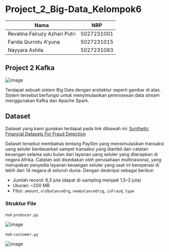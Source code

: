 # Project_2_Big-Data_Kelompok6

| Nama          | NRP          |
| ------------- | ------------ |
| Revalina Fairuzy Azhari Putri | 5027231001 |
| Farida Qurrotu A'yuna | 5027231015 |
| Nayyara Ashila | 5027231083 |

## Project 2 Kafka
![image](https://github.com/user-attachments/assets/f01de3ae-362a-49fb-ba31-0f5072b2d84d)

Terdapat sebuah sistem Big Data dengan arsitektur seperti gambar di atas. Sistem tersebut berfungsi untuk menyimulasikan pemrosesan data stream menggunakan Kafka dan Apache Spark.

## Dataset
Dataset yang kami gunakan terdapat pada link dibawah ini:
[Synthetic Financial Datasets For Fraud Detection 
](https://www.kaggle.com/datasets/ealaxi/paysim1) 

Dataset tersebut membahas tentang PaySim yang mensimulasikan transaksi uang seluler berdasarkan sampel transaksi yang diambil dari catatan keuangan selama satu bulan dari layanan uang seluler yang diterapkan di negara Afrika. Catatan asli disediakan oleh perusahaan multinasional, yang merupakan penyedia layanan keuangan seluler yang saat ini beroperasi di lebih dari 14 negara di seluruh dunia.
Dengan deskripsi sebagai berikut:
- Jumlah record: 6,3 juta (dapat di-sampling menjadi 1,5–3 juta)
- Ukuran: ~200 MB
- Fitur: `amount`, `oldbalanceOrg`, `newbalanceOrig`, `isFraud`, `type` 

### Struktur File


run `producer.py`

![image](https://github.com/user-attachments/assets/237ef27a-0ab5-449a-ac94-491c24435a4b)

run `customer.py`

![image](https://github.com/user-attachments/assets/a64be2ea-84f0-434f-80a5-ee88d2389c29)


